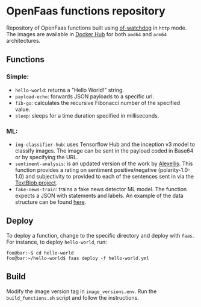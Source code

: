 # OpenFaas functions repository

Repository of OpenFaas functions built using
[of-watchdog](https://github.com/openfaas/of-watchdog#1-http-modehttp) in `http`
mode. The images are available in [Docker
Hub](https://hub.docker.com/repositories/fcarp10) for both `amd64` and `arm64`
architectures.

## Functions

### Simple:
- `hello-world`: returns a "Hello World!" string.
- `payload-echo`: forwards JSON payloads to a specific url.
- `fib-go`: calculates the recursive Fibonacci number of the specified value.
- `sleep`: sleeps for a time duration specified in milliseconds.

### ML:
- `img-classifier-hub`: uses Tensorflow Hub and the inception v3 model to
classify images. The image can be sent in the payload coded in Base64 or by
specifying the URL.
- `sentiment-analysis`: is an updated version of the work by
[Alexellis](https://github.com/openfaas/store-functions/tree/master/sentimentanalysis).
This function provides a rating on sentiment positive/negative
(polarity-1.0-1.0) and subjectivity to provided to each of the sentences sent in
via the [TextBlob project](http://textblob.readthedocs.io/en/dev/).
- `fake-news-train`: trains a fake news detector ML model. The function expects
a JSON with statements and labels. An example of the data structure can be found
[here](fake-news-train/example_data.json).

## Deploy 

To deploy a function, change to the specific directory and deploy with `faas`.
For instance, to deploy `hello-world`, run:

```shell
foo@bar:~$ cd hello-world
foo@bar:~/hello-world$ faas deploy -f hello-world.yml
```

## Build

Modify the image version tag in `image_versions.env`. Run the
`build_functions.sh` script and follow the instructions. 